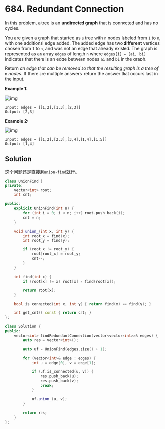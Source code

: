 # 684. Redundant Connection

In this problem, a tree is an **undirected graph** that is connected and has no cycles.

You are given a graph that started as a tree with `n` nodes labeled from `1` to `n`, with one additional edge added. The added edge has two **different** vertices chosen from `1` to `n`, and was not an edge that already existed. The graph is represented as an array `edges` of length `n` where `edges[i] = [ai, bi]` indicates that there is an edge between nodes `ai` and `bi` in the graph.

Return *an edge that can be removed so that the resulting graph is a tree of* `n` *nodes*. If there are multiple answers, return the answer that occurs last in the input.

 

**Example 1:**

![img](https://assets.leetcode.com/uploads/2021/05/02/reduntant1-1-graph.jpg)

```
Input: edges = [[1,2],[1,3],[2,3]]
Output: [2,3]
```

**Example 2:**

![img](https://assets.leetcode.com/uploads/2021/05/02/reduntant1-2-graph.jpg)

```
Input: edges = [[1,2],[2,3],[3,4],[1,4],[1,5]]
Output: [1,4]
```

## Solution

这个问题还是直接用`union-find`就行。

```c++
class UnionFind {
private:
    vector<int> root;
    int cnt;

public:
    explicit UnionFind(int n) {
        for (int i = 0; i < n; i++) root.push_back(i);
        cnt = n;
    }

    void union_(int x, int y) {
        int root_x = find(x);
        int root_y = find(y);

        if (root_x != root_y) {
            root[root_x] = root_y;
            cnt--;
        }
    }

    int find(int x) {
        if (root[x] != x) root[x] = find(root[x]);

        return root[x];
    }

    bool is_connected(int x, int y) { return find(x) == find(y); }

    int get_cnt() const { return cnt; }
};

class Solution {
public:
    vector<int> findRedundantConnection(vector<vector<int>>& edges) {
        auto res = vector<int>();

        auto uf = UnionFind(edges.size() + 1);

        for (vector<int>& edge : edges) {
            int u = edge[0], v = edge[1];

            if (uf.is_connected(u, v)) {
                res.push_back(u);
                res.push_back(v);
                break;
            }

            uf.union_(u, v);
        }

        return res;
    }
};
```

